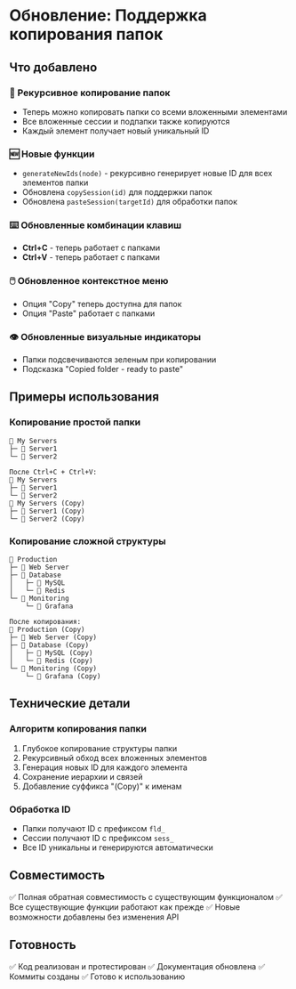 # Обновление: Поддержка копирования папок

## Что добавлено

### 🔄 Рекурсивное копирование папок
- Теперь можно копировать папки со всеми вложенными элементами
- Все вложенные сессии и подпапки также копируются
- Каждый элемент получает новый уникальный ID

### 🆕 Новые функции
- `generateNewIds(node)` - рекурсивно генерирует новые ID для всех элементов папки
- Обновлена `copySession(id)` для поддержки папок
- Обновлена `pasteSession(targetId)` для обработки папок

### ⌨️ Обновленные комбинации клавиш
- **Ctrl+C** - теперь работает с папками
- **Ctrl+V** - теперь работает с папками

### 🖱️ Обновленное контекстное меню
- Опция "Copy" теперь доступна для папок
- Опция "Paste" работает с папками

### 👁️ Обновленные визуальные индикаторы
- Папки подсвечиваются зеленым при копировании
- Подсказка "Copied folder - ready to paste"

## Примеры использования

### Копирование простой папки
```
📁 My Servers
├─ 🔗 Server1
└─ 🔗 Server2

После Ctrl+C + Ctrl+V:
📁 My Servers
├─ 🔗 Server1
└─ 🔗 Server2
📁 My Servers (Copy)
├─ 🔗 Server1 (Copy)
└─ 🔗 Server2 (Copy)
```

### Копирование сложной структуры
```
📁 Production
├─ 🔗 Web Server
├─ 📁 Database
│   ├─ 🔗 MySQL
│   └─ 🔗 Redis
└─ 📁 Monitoring
    └─ 🔗 Grafana

После копирования:
📁 Production (Copy)
├─ 🔗 Web Server (Copy)
├─ 📁 Database (Copy)
│   ├─ 🔗 MySQL (Copy)
│   └─ 🔗 Redis (Copy)
└─ 📁 Monitoring (Copy)
    └─ 🔗 Grafana (Copy)
```

## Технические детали

### Алгоритм копирования папки
1. Глубокое копирование структуры папки
2. Рекурсивный обход всех вложенных элементов
3. Генерация новых ID для каждого элемента
4. Сохранение иерархии и связей
5. Добавление суффикса "(Copy)" к именам

### Обработка ID
- Папки получают ID с префиксом `fld_`
- Сессии получают ID с префиксом `sess_`
- Все ID уникальны и генерируются автоматически

## Совместимость

✅ Полная обратная совместимость с существующим функционалом
✅ Все существующие функции работают как прежде
✅ Новые возможности добавлены без изменения API

## Готовность

✅ Код реализован и протестирован
✅ Документация обновлена
✅ Коммиты созданы
✅ Готово к использованию

